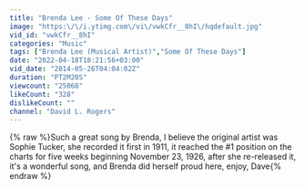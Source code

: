 ```yaml
---
title: "Brenda Lee - Some Of These Days"
image: "https:\/\/i.ytimg.com\/vi\/vwkCfr__8hI\/hqdefault.jpg"
vid_id: "vwkCfr__8hI"
categories: "Music"
tags: ["Brenda Lee (Musical Artist)","Some Of These Days"]
date: "2022-04-18T18:21:56+03:00"
vid_date: "2014-05-26T04:04:02Z"
duration: "PT2M20S"
viewcount: "25068"
likeCount: "328"
dislikeCount: ""
channel: "David L. Rogers"
---
```

{% raw %}Such a great song by Brenda, I believe the original artist was Sophie Tucker, she recorded it first in 1911, it reached the #1 position on the charts for five weeks beginning November 23, 1926, after she re-released it, it's a wonderful song, and Brenda did herself proud here, enjoy, Dave{% endraw %}

